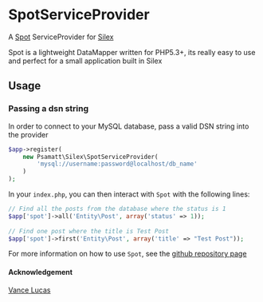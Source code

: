# SpotServiceProvider

A [Spot](https://github.com/vlucas/Spot) ServiceProvider for [Silex](http://silex.sensiolabs.org)

Spot is a lightweight DataMapper written for PHP5.3+, its really easy to use and perfect for a small application built in Silex

## Usage

### Passing a dsn string

In order to connect to your MySQL database, pass a valid DSN string into the provider

```php
$app->register(
    new Psamatt\Silex\SpotServiceProvider(
        'mysql://username:password@localhost/db_name'
    )
);
```
In your `index.php`, you can then interact with `Spot` with the following lines:

```php
// Find all the posts from the database where the status is 1
$app['spot']->all('Entity\Post', array('status' => 1));
    
// Find one post where the title is Test Post
$app['spot']->first('Entity\Post', array('title' => "Test Post"));
```

For more information on how to use `Spot`, see the [github repository page](https://github.com/vlucas/Spot)

#### Acknowledgement

[Vance Lucas](https://github.com/vlucas)
